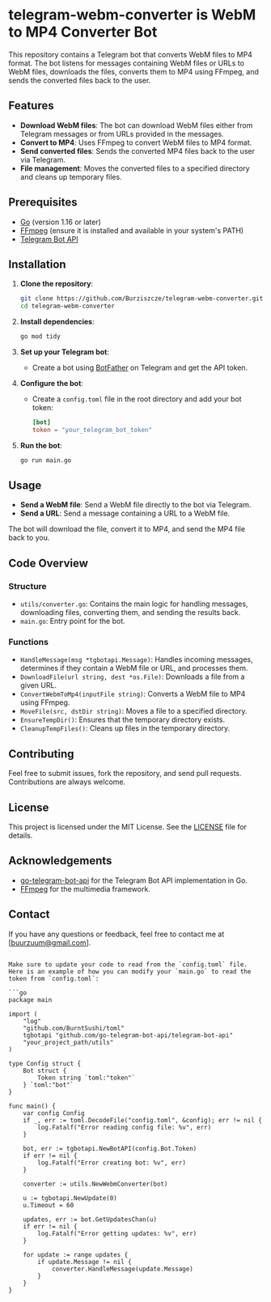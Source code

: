 # telegram-webm-converter is WebM to MP4 Converter Bot

This repository contains a Telegram bot that converts WebM files to MP4 format. The bot listens for messages containing WebM files or URLs to WebM files, downloads the files, converts them to MP4 using FFmpeg, and sends the converted files back to the user.

## Features

- **Download WebM files**: The bot can download WebM files either from Telegram messages or from URLs provided in the messages.
- **Convert to MP4**: Uses FFmpeg to convert WebM files to MP4 format.
- **Send converted files**: Sends the converted MP4 files back to the user via Telegram.
- **File management**: Moves the converted files to a specified directory and cleans up temporary files.

## Prerequisites

- [Go](https://golang.org/doc/install) (version 1.16 or later)
- [FFmpeg](https://ffmpeg.org/download.html) (ensure it is installed and available in your system's PATH)
- [Telegram Bot API](https://github.com/go-telegram-bot-api/telegram-bot-api)

## Installation

1. **Clone the repository**:

   ```sh
   git clone https://github.com/Burziszcze/telegram-webm-converter.git
   cd telegram-webm-converter
   ```

2. **Install dependencies**:

   ```sh
   go mod tidy
   ```

3. **Set up your Telegram bot**:
   - Create a bot using [BotFather](https://core.telegram.org/bots#botfather) on Telegram and get the API token.

4. **Configure the bot**:
   - Create a `config.toml` file in the root directory and add your bot token:

     ```toml
     [bot]
     token = "your_telegram_bot_token"
     ```

5. **Run the bot**:

   ```sh
   go run main.go
   ```

## Usage

- **Send a WebM file**: Send a WebM file directly to the bot via Telegram.
- **Send a URL**: Send a message containing a URL to a WebM file.

The bot will download the file, convert it to MP4, and send the MP4 file back to you.

## Code Overview

### Structure

- `utils/converter.go`: Contains the main logic for handling messages, downloading files, converting them, and sending the results back.
- `main.go`: Entry point for the bot.

### Functions

- `HandleMessage(msg *tgbotapi.Message)`: Handles incoming messages, determines if they contain a WebM file or URL, and processes them.
- `DownloadFile(url string, dest *os.File)`: Downloads a file from a given URL.
- `ConvertWebmToMp4(inputFile string)`: Converts a WebM file to MP4 using FFmpeg.
- `MoveFile(src, dstDir string)`: Moves a file to a specified directory.
- `EnsureTempDir()`: Ensures that the temporary directory exists.
- `CleanupTempFiles()`: Cleans up files in the temporary directory.

## Contributing

Feel free to submit issues, fork the repository, and send pull requests. Contributions are always welcome.

## License

This project is licensed under the MIT License. See the [LICENSE](LICENSE) file for details.

## Acknowledgements

- [go-telegram-bot-api](https://github.com/go-telegram-bot-api/telegram-bot-api) for the Telegram Bot API implementation in Go.
- [FFmpeg](https://ffmpeg.org/) for the multimedia framework.

## Contact

If you have any questions or feedback, feel free to contact me at [buurzuum@gmail.com].

```

Make sure to update your code to read from the `config.toml` file. Here is an example of how you can modify your `main.go` to read the token from `config.toml`:

```go
package main

import (
	"log"
	"github.com/BurntSushi/toml"
	tgbotapi "github.com/go-telegram-bot-api/telegram-bot-api"
	"your_project_path/utils"
)

type Config struct {
	Bot struct {
		Token string `toml:"token"`
	} `toml:"bot"`
}

func main() {
	var config Config
	if _, err := toml.DecodeFile("config.toml", &config); err != nil {
		log.Fatalf("Error reading config file: %v", err)
	}

	bot, err := tgbotapi.NewBotAPI(config.Bot.Token)
	if err != nil {
		log.Fatalf("Error creating bot: %v", err)
	}

	converter := utils.NewWebmConverter(bot)

	u := tgbotapi.NewUpdate(0)
	u.Timeout = 60

	updates, err := bot.GetUpdatesChan(u)
	if err != nil {
		log.Fatalf("Error getting updates: %v", err)
	}

	for update := range updates {
		if update.Message != nil {
			converter.HandleMessage(update.Message)
		}
	}
}
